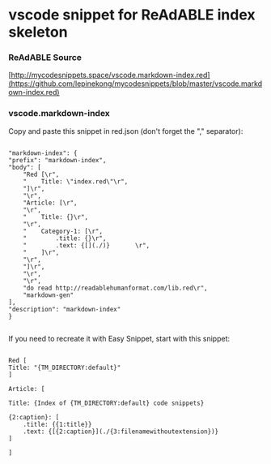 
# vscode snippet for ReAdABLE index skeleton


### ReAdABLE Source

[http://mycodesnippets.space/vscode.markdown-index.red](https://github.com/lepinekong/mycodesnippets/blob/master/vscode.markdown-index.red)


### vscode.markdown-index

Copy and paste this snippet in red.json (don't forget the "," separator):


```

"markdown-index": {
"prefix": "markdown-index",
"body": [
    "Red [\r",
    "    Title: \"index.red\"\r",
    "]\r",
    "\r",
    "Article: [\r",
    "\r",
    "    Title: {}\r",
    "\r",
    "    Category-1: [\r",
    "        .title: {}\r",
    "        .text: {[](./)}       \r",
    "    ]\r",
    "\r",
    "]\r",
    "\r",
    "\r",
    "do read http://readablehumanformat.com/lib.red\r",
    "markdown-gen"
],
"description": "markdown-index"
}            
        
```


If you need to recreate it with Easy Snippet, start with this snippet: 


```

Red [
Title: "{TM_DIRECTORY:default}"
]

Article: [

Title: {Index of {TM_DIRECTORY:default} code snippets}

{2:caption}: [
    .title: {{1:title}}
    .text: {[{2:caption}](./{3:filenamewithoutextension})}       
]

]
        
```


